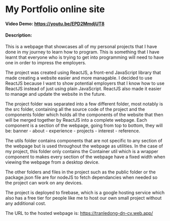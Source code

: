 # My Portfolio online site

#### Video Demo: https://youtu.be/EPD2MmdjUT8

#### Description:

This is a webpage that showcases all of my personal projects that I have done in my journey to learn how to program. This is something that I have learnt that everyone who is trying to get into programming will need to have one in order to impress the employers.

The project was created using ReactJS, a front-end JavaScript library that made creating a website easier and more managable. I decided to use ReactJS because I want to show potential employers that I know how to use ReactJS instead of just using plain JavaScript. ReactJS also made it easier to manage and update the website in the future.

The project folder was separated into a few different folder, most notably is the src folder, containing all the source code of the project and the components folder which holds all the components of the website that then will be merged together by ReactJS into a complete webpage. Each component is a section of the webpage, going from top to bottom, they will be: banner - about - experience - projects - interest - reference.

The utils folder contains components that are not specific to any section of the webpage but is used throughout the webpage as utilities. In the case of my project, this folder only contains the Container util which is a wrapper component to makes every section of the webpage have a fixed width when viewing the webpage from a desktop device.

The other folders and files in the project such as the public folder or the package.json file are for nodeJS to fetch dependancies when needed so the project can work on any devices.

The project is deployed to firebase, which is a google hosting service which also has a free tier for people like me to host our own small project without any additional cost.

The URL to the hosted webpage is: https://tranledong-dn-cv.web.app/
